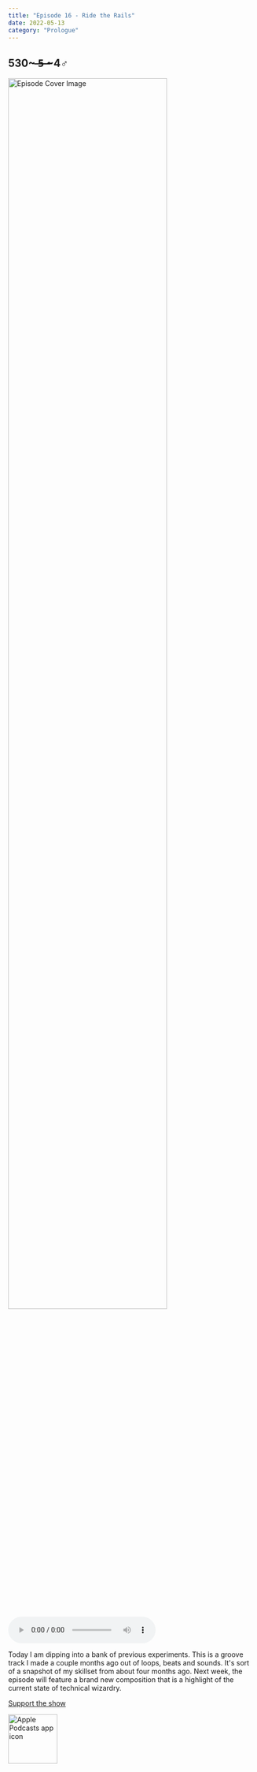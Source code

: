 ```yaml
---
title: "Episode 16 - Ride the Rails"
date: 2022-05-13
category: "Prologue"
---
```

## 530~ ̶5̶ ̶~4♂
<img src="https://artwork.captivate.fm/0981fb4c-a601-4c98-91d5-fa5659071685/60854458c4d1acdf4e1c2f79c4137142.jpg" alt="Episode Cover Image" width=80%/>
<audio controls>
  <source src="https://podcasts.captivate.fm/media/83ee864c-64af-4854-a322-c6ca7d5f8b5d/10611571-episode-16-ride-the-rails.mp3" type="audio/mpeg">
  Your browser does not support the audio element.
</audio>

<p>Today I am dipping into a bank of previous experiments. This is a groove track I made a couple months ago out of loops, beats and sounds. It&apos;s sort of a snapshot of my skillset from about four months ago. Next week, the episode will feature a brand new composition that is a highlight of the current state of technical wizardry. </p><a rel="payment" href="https://www.paypal.com/donate/?hosted_button_id=WX3GRUK5BHJLS">Support the show</a>

<a href="https://podcasts.apple.com/us/podcast/living-room-music/id1608791560?tscg=30200&itsct=podcast_box_appicon&ls=1&mttnsubad=1608791560" style="display: inline-block;"><img src="https://toolbox.marketingtools.apple.com/api/v2/badges/app-icon-podcasts/standard/en-us" alt="Apple Podcasts app icon" style="width: 100px; height: 100px; vertical-align: middle; object-fit: contain;" /></a>
    